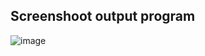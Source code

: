 ## Screenshoot output program
![image](https://user-images.githubusercontent.com/76394274/132621888-eac2a753-c4db-44c8-a853-21cbbc7d62d8.png)
